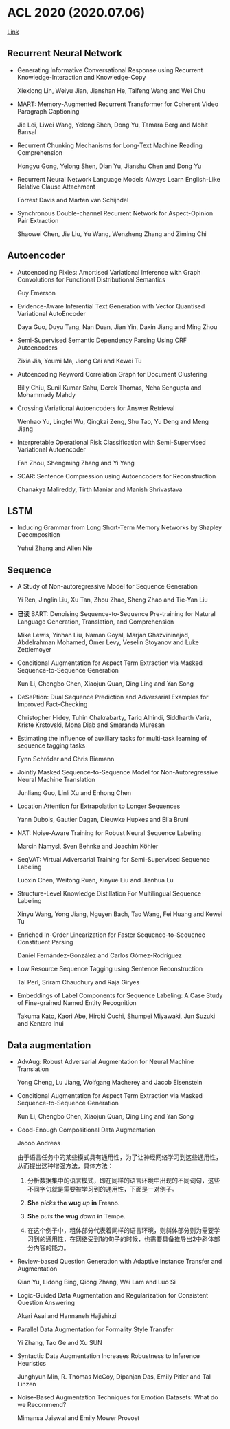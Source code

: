# ACL 2020 (2020.07.06)
[Link](https://acl2020.org/program/accepted/)

## Recurrent Neural Network 

+ Generating Informative Conversational Response using Recurrent Knowledge-Interaction and Knowledge-Copy

  Xiexiong Lin, Weiyu Jian, Jianshan He, Taifeng Wang and Wei Chu

+ MART: Memory-Augmented Recurrent Transformer for Coherent Video Paragraph Captioning

  Jie Lei, Liwei Wang, Yelong Shen, Dong Yu, Tamara Berg and Mohit Bansal

+ Recurrent Chunking Mechanisms for Long-Text Machine Reading Comprehension

  Hongyu Gong, Yelong Shen, Dian Yu, Jianshu Chen and Dong Yu

+ Recurrent Neural Network Language Models Always Learn English-Like Relative Clause Attachment

  Forrest Davis and Marten van Schijndel

+ Synchronous Double-channel Recurrent Network for Aspect-Opinion Pair Extraction

  Shaowei Chen, Jie Liu, Yu Wang, Wenzheng Zhang and Ziming Chi

## Autoencoder

+ Autoencoding Pixies: Amortised Variational Inference with Graph Convolutions for Functional Distributional Semantics

  Guy Emerson

+ Evidence-Aware Inferential Text Generation with Vector Quantised Variational AutoEncoder

  Daya Guo, Duyu Tang, Nan Duan, Jian Yin, Daxin Jiang and Ming Zhou

+ Semi-Supervised Semantic Dependency Parsing Using CRF Autoencoders

  Zixia Jia, Youmi Ma, Jiong Cai and Kewei Tu

+ Autoencoding Keyword Correlation Graph for Document Clustering

  Billy Chiu, Sunil Kumar Sahu, Derek Thomas, Neha Sengupta and Mohammady Mahdy

+ Crossing Variational Autoencoders for Answer Retrieval

  Wenhao Yu, Lingfei Wu, Qingkai Zeng, Shu Tao, Yu Deng and Meng Jiang

+ Interpretable Operational Risk Classification with Semi-Supervised Variational Autoencoder

  Fan Zhou, Shengming Zhang and Yi Yang

+ SCAR: Sentence Compression using Autoencoders for Reconstruction

  Chanakya Malireddy, Tirth Maniar and Manish Shrivastava

## LSTM

+ Inducing Grammar from Long Short-Term Memory Networks by Shapley Decomposition

  Yuhui Zhang and Allen Nie

## Sequence

+ A Study of Non-autoregressive Model for Sequence Generation

  Yi Ren, Jinglin Liu, Xu Tan, Zhou Zhao, Sheng Zhao and Tie-Yan Liu

+ **已读** BART: Denoising Sequence-to-Sequence Pre-training for Natural Language Generation, Translation, and Comprehension

  Mike Lewis, Yinhan Liu, Naman Goyal, Marjan Ghazvininejad, Abdelrahman Mohamed, Omer Levy, Veselin Stoyanov and Luke Zettlemoyer

+ Conditional Augmentation for Aspect Term Extraction via Masked Sequence-to-Sequence Generation

  Kun Li, Chengbo Chen, Xiaojun Quan, Qing Ling and Yan Song

+ DeSePtion: Dual Sequence Prediction and Adversarial Examples for Improved Fact-Checking

  Christopher Hidey, Tuhin Chakrabarty, Tariq Alhindi, Siddharth Varia, Kriste Krstovski, Mona Diab and Smaranda Muresan

+ Estimating the influence of auxiliary tasks for multi-task learning of sequence tagging tasks

  Fynn Schröder and Chris Biemann

+ Jointly Masked Sequence-to-Sequence Model for Non-Autoregressive Neural Machine Translation

  Junliang Guo, Linli Xu and Enhong Chen

+ Location Attention for Extrapolation to Longer Sequences

  Yann Dubois, Gautier Dagan, Dieuwke Hupkes and Elia Bruni

+ NAT: Noise-Aware Training for Robust Neural Sequence Labeling

  Marcin Namysl, Sven Behnke and Joachim Köhler

+ SeqVAT: Virtual Adversarial Training for Semi-Supervised Sequence Labeling

  Luoxin Chen, Weitong Ruan, Xinyue Liu and Jianhua Lu

+ Structure-Level Knowledge Distillation For Multilingual Sequence Labeling

  Xinyu Wang, Yong Jiang, Nguyen Bach, Tao Wang, Fei Huang and Kewei Tu

+ Enriched In-Order Linearization for Faster Sequence-to-Sequence Constituent Parsing

  Daniel Fernández-González and Carlos Gómez-Rodríguez

+ Low Resource Sequence Tagging using Sentence Reconstruction

  Tal Perl, Sriram Chaudhury and Raja Giryes

+ Embeddings of Label Components for Sequence Labeling: A Case Study of Fine-grained Named Entity Recognition

  Takuma Kato, Kaori Abe, Hiroki Ouchi, Shumpei Miyawaki, Jun Suzuki and Kentaro Inui
  
## Data augmentation

+ AdvAug: Robust Adversarial Augmentation for Neural Machine Translation

  Yong Cheng, Lu Jiang, Wolfgang Macherey and Jacob Eisenstein

+ Conditional Augmentation for Aspect Term Extraction via Masked Sequence-to-Sequence Generation

  Kun Li, Chengbo Chen, Xiaojun Quan, Qing Ling and Yan Song

+ Good-Enough Compositional Data Augmentation

  Jacob Andreas
  
  由于语言任务中的某些模式具有通用性，为了让神经网络学习到这些通用性，从而提出这种增强方法，具体方法：
  
  1. 分析数据集中的语言模式，即在同样的语言环境中出现的不同词句，这些不同字句就是需要被学习到的通用性，下面是一对例子。
    1. **She** *picks* **the wug** *up* **in** Fresno.
    2. **She** *puts* **the wug** *down* **in** Tempe.
    
  2. 在这个例子中，粗体部分代表着同样的语言环境，则斜体部分则为需要学习到的通用性，在网络受到1的句子的时候，也需要具备推导出2中斜体部分内容的能力。
  

+ Review-based Question Generation with Adaptive Instance Transfer and Augmentation

  Qian Yu, Lidong Bing, Qiong Zhang, Wai Lam and Luo Si

+ Logic-Guided Data Augmentation and Regularization for Consistent Question Answering

  Akari Asai and Hannaneh Hajishirzi

+ Parallel Data Augmentation for Formality Style Transfer

  Yi Zhang, Tao Ge and Xu SUN

+ Syntactic Data Augmentation Increases Robustness to Inference Heuristics

  Junghyun Min, R. Thomas McCoy, Dipanjan Das, Emily Pitler and Tal Linzen

+ Noise-Based Augmentation Techniques for Emotion Datasets: What do we Recommend?

  Mimansa Jaiswal and Emily Mower Provost
